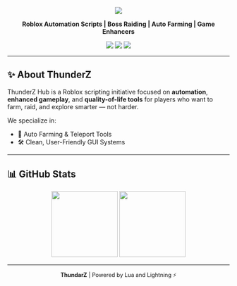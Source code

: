 <p align="center">
  <img src="https://readme-typing-svg.herokuapp.com?font=Fira+Code&size=28&pause=1000&color=9D00FF&center=true&vCenter=true&width=600&lines=⚡+Welcome+to+ThunderZ+Hub;Roblox+Automation+%7C+Boss+Raider+%7C+GUI+Maker;Scripted+with+Style+%26+Speed!" />
</p>

<p align="center">
  <b>Roblox Automation Scripts | Boss Raiding | Auto Farming | Game Enhancers</b>  
</p>

<p align="center">
  <a href="https://discord.gg/thunderz"><img src="https://img.shields.io/badge/Join%20Discord-5865F2?style=for-the-badge&logo=discord&logoColor=white" /></a>
  <a href="https://github.com/ThundarZ"><img src="https://img.shields.io/github/followers/ThundarZ?style=for-the-badge" /></a>
  <a href="https://github.com/ThundarZ?tab=repositories"><img src="https://img.shields.io/badge/Explore%20Projects-9D00FF?style=for-the-badge&logo=github&logoColor=white" /></a>
</p>

---

## ✨ About ThunderZ

ThunderZ Hub is a Roblox scripting initiative focused on **automation**, **enhanced gameplay**, and **quality-of-life tools** for players who want to farm, raid, and explore smarter — not harder.

We specialize in:
- 🚀 Auto Farming & Teleport Tools  
- 🛠️ Clean, User-Friendly GUI Systems

---

## 📊 GitHub Stats

<p align="center">
  <img src="https://github-readme-stats.vercel.app/api/?username=ThundarZ&title_color=9D00FF&text_color=00E5FF&show_icons=true&bg_color=00000000&hide_border=true&icon_color=9D00FF&hide_title=true&count_private=true" height="150" />
  <img src="https://streak-stats.demolab.com?user=ThundarZ&theme=dark&hide_border=true&background=00000000&currStreakLabel=00E5FF&fire=9D00FF" height="150" />
</p>

---

<p align="center" style="font-size: 0.9em;">
   <strong>ThundarZ</strong> | Powered by Lua and Lightning ⚡
</p>
